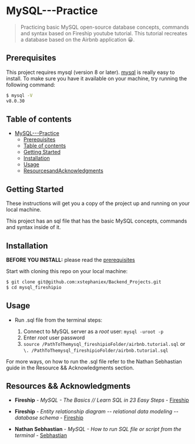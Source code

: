 # MySQL---Practice

> Practicing basic MySQL open-source database concepts, commands and syntax based on Fireship youtube tutorial.
> This tutorial recreates a database based on the Airbnb application :grinning:.

## Prerequisites

This project requires mysql (version 8 or later).
[mysql](https://dev.mysql.com/downloads/) is really easy to install.
To make sure you have it available on your machine,
try running the following command: 

```sh
$ mysql -V
v8.0.30
```

## Table of contents

- [MySQL---Practice](#MySQL---Practice)
  - [Prerequisites](#prerequisites)
  - [Table of contents](#table-of-contents)
  - [Getting Started](#getting-started)
  - [Installation](#installation)
  - [Usage](#usage)
  - [ResourcesandAcknowledgments](#Resources-&&-Acknowledgments)


## Getting Started

These instructions will get you a copy of the project up and running on your local machine.

This project has an sql file that has the basic MySQL concepts, commands and syntax inside of it.

## Installation

**BEFORE YOU INSTALL:** please read the [prerequisites](#prerequisites)

Start with cloning this repo on your local machine:

```sh
$ git clone git@github.com:xstephaniex/Backend_Projects.git
$ cd mysql_fireshipio
```
## Usage

- Run .sql file from the terminal steps:

    1. Connect to MySQL server as a *root* user: `mysql -uroot -p`
    2. Enter *root* user password
    3. `source /PathToThemysql_fireshipioFolder/airbnb.tutorial.sql` or  `\. /PathToThemysql_fireshipioFolder/airbnb.tutorial.sql`

For more ways, on how to run the .sql file refer to the Nathan Sebhastian guide in the Resource && Acknowledgments section.

## Resources && Acknowledgments

* **Fireship** - *MySQL - The Basics // Learn SQL in 23 Easy Steps* - [Fireship](https://www.youtube.com/watch?v=Cz3WcZLRaWc&t=590s)

* **Fireship** - *Entity relationship diagram -- relational data modeling -- database schema* - [Fireship](https://drawsql.app/teams/fireship/diagrams/airbnb-mysql-tutorial)

* **Nathan Sebhastian** - *MySQL - How to run SQL file or script from the terminal* - [Sebhastian](https://sebhastian.com/mysql-running-sql-file/)


